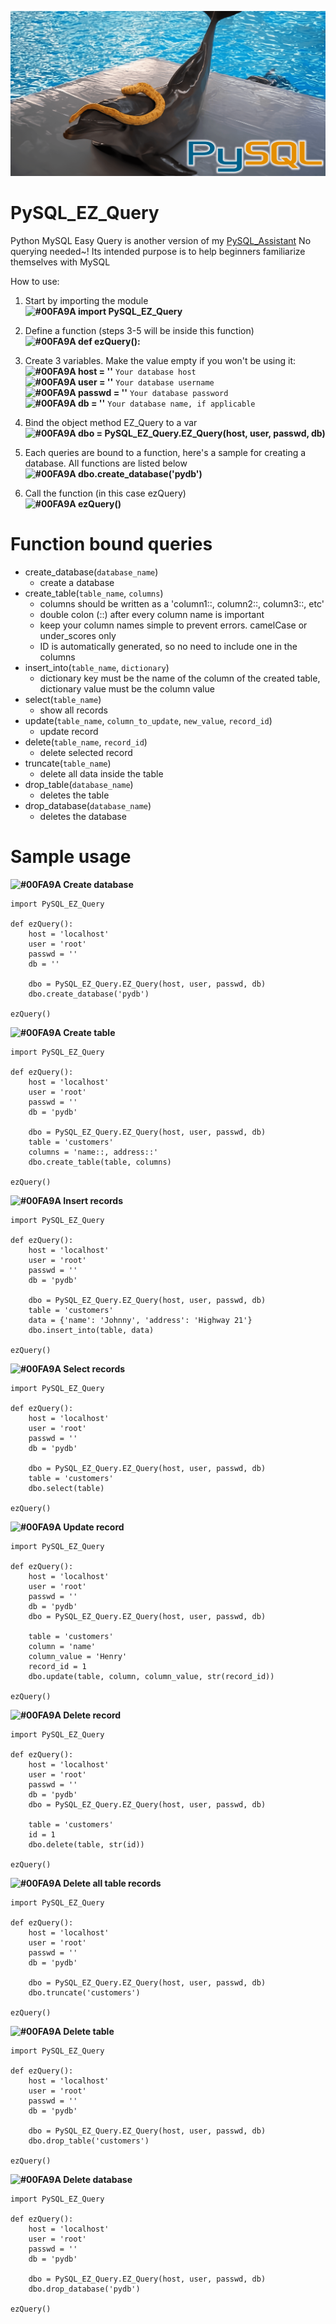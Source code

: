 ![pysql](https://raw.githubusercontent.com/jamesonfajardo/PySQL_Assistant/master/pysql.png)  

# PySQL_EZ_Query
Python MySQL Easy Query is another version of my [PySQL_Assistant](https://github.com/jamesonfajardo/PySQL_Assistant)
No querying needed~! Its intended purpose is to help beginners familiarize themselves with MySQL

How to use:  
1. Start by importing the module  
    **![#00FA9A](https://placehold.it/15/00FA9A/000000?text=+) import PySQL_EZ_Query**
    
2. Define a function (steps 3-5 will be inside this function)  
    **![#00FA9A](https://placehold.it/15/00FA9A/000000?text=+) def ezQuery():**
   
3. Create 3 variables. Make the value empty if you won't be using it:  
    **![#00FA9A](https://placehold.it/15/00FA9A/000000?text=+) host = ''** `Your database host`  
    **![#00FA9A](https://placehold.it/15/00FA9A/000000?text=+) user = ''** `Your database username`  
    **![#00FA9A](https://placehold.it/15/00FA9A/000000?text=+) passwd = ''** `Your database password`  
    **![#00FA9A](https://placehold.it/15/00FA9A/000000?text=+) db = ''** `Your database name, if applicable`  

4. Bind the object method EZ_Query to a var  
  **![#00FA9A](https://placehold.it/15/00FA9A/000000?text=+) dbo = PySQL_EZ_Query.EZ_Query(host, user, passwd, db)**  

5. Each queries are bound to a function, here's a sample for creating a database. All functions are listed below  
  **![#00FA9A](https://placehold.it/15/00FA9A/000000?text=+) dbo.create_database('pydb')**  
  
6. Call the function (in this case ezQuery)  
  **![#00FA9A](https://placehold.it/15/00FA9A/000000?text=+) ezQuery()**  
  
  
# Function bound queries  
* create_database(`database_name`)  
  * create a database
* create_table(`table_name`, `columns`)  
  * columns should be written as a 'column1::, column2::, column3::, etc'
  * double colon (::) after every column name is important
  * keep your column names simple to prevent errors. camelCase or under_scores only
  * ID is automatically generated, so no need to include one in the columns
* insert_into(`table_name`, `dictionary`)
  * dictionary key must be the name of the column of the created table, dictionary value must be the column value
* select(`table_name`)
  * show all records
* update(`table_name`, `column_to_update`, `new_value`, `record_id`)
  * update record
* delete(`table_name`, `record_id`)
  * delete selected record
* truncate(`table_name`)  
  * delete all data inside the table
* drop_table(`database_name`)  
  * deletes the table  
* drop_database(`database_name`)  
  * deletes the database
  
  
# Sample usage

**![#00FA9A](https://placehold.it/15/00FA9A/000000?text=+) Create database**  
  
    import PySQL_EZ_Query

    def ezQuery():
        host = 'localhost'
        user = 'root'
        passwd = ''
        db = ''

        dbo = PySQL_EZ_Query.EZ_Query(host, user, passwd, db)
        dbo.create_database('pydb')

    ezQuery()
    
    
**![#00FA9A](https://placehold.it/15/00FA9A/000000?text=+) Create table**  

    import PySQL_EZ_Query

    def ezQuery():
        host = 'localhost'
        user = 'root'
        passwd = ''
        db = 'pydb'

        dbo = PySQL_EZ_Query.EZ_Query(host, user, passwd, db)
        table = 'customers'
        columns = 'name::, address::'
        dbo.create_table(table, columns)

    ezQuery()


**![#00FA9A](https://placehold.it/15/00FA9A/000000?text=+) Insert records**  
  
    import PySQL_EZ_Query

    def ezQuery():
        host = 'localhost'
        user = 'root'
        passwd = ''
        db = 'pydb'

        dbo = PySQL_EZ_Query.EZ_Query(host, user, passwd, db)
        table = 'customers'
        data = {'name': 'Johnny', 'address': 'Highway 21'}
        dbo.insert_into(table, data)

    ezQuery()

    

**![#00FA9A](https://placehold.it/15/00FA9A/000000?text=+) Select records**  
  
    import PySQL_EZ_Query

    def ezQuery():
        host = 'localhost'
        user = 'root'
        passwd = ''
        db = 'pydb'

        dbo = PySQL_EZ_Query.EZ_Query(host, user, passwd, db)
        table = 'customers'
        dbo.select(table)

    ezQuery()
    

**![#00FA9A](https://placehold.it/15/00FA9A/000000?text=+) Update record**  
  
    import PySQL_EZ_Query

    def ezQuery():
        host = 'localhost'
        user = 'root'
        passwd = ''
        db = 'pydb'
        dbo = PySQL_EZ_Query.EZ_Query(host, user, passwd, db)

        table = 'customers'
        column = 'name'
        column_value = 'Henry'
        record_id = 1
        dbo.update(table, column, column_value, str(record_id))

    ezQuery()
    

**![#00FA9A](https://placehold.it/15/00FA9A/000000?text=+) Delete record**  

    import PySQL_EZ_Query

    def ezQuery():
        host = 'localhost'
        user = 'root'
        passwd = ''
        db = 'pydb'
        dbo = PySQL_EZ_Query.EZ_Query(host, user, passwd, db)

        table = 'customers'
        id = 1
        dbo.delete(table, str(id))

    ezQuery()
    
    
    
    
**![#00FA9A](https://placehold.it/15/00FA9A/000000?text=+) Delete all table records**  

    import PySQL_EZ_Query

    def ezQuery():
        host = 'localhost'
        user = 'root'
        passwd = ''
        db = 'pydb'

        dbo = PySQL_EZ_Query.EZ_Query(host, user, passwd, db)
        dbo.truncate('customers')

    ezQuery()
    
    
    
**![#00FA9A](https://placehold.it/15/00FA9A/000000?text=+) Delete table**  

    import PySQL_EZ_Query

    def ezQuery():
        host = 'localhost'
        user = 'root'
        passwd = ''
        db = 'pydb'

        dbo = PySQL_EZ_Query.EZ_Query(host, user, passwd, db)
        dbo.drop_table('customers')

    ezQuery()





**![#00FA9A](https://placehold.it/15/00FA9A/000000?text=+) Delete database**  

    import PySQL_EZ_Query

    def ezQuery():
        host = 'localhost'
        user = 'root'
        passwd = ''
        db = 'pydb'

        dbo = PySQL_EZ_Query.EZ_Query(host, user, passwd, db)
        dbo.drop_database('pydb')

    ezQuery()
